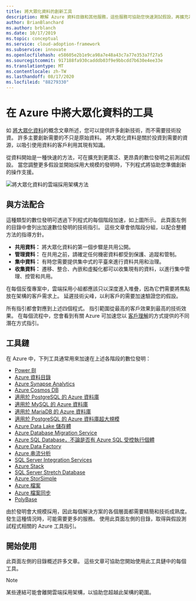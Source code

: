 ```yaml
---
title: 將大眾化資料的創新工具
description: 瞭解 Azure 資料目錄和其他服務，這些服務可協助您快速測試假設，再擴充為更廣泛、成本更高的數位發明。
author: BrianBlanchard
ms.author: brblanch
ms.date: 10/17/2019
ms.topic: conceptual
ms.service: cloud-adoption-framework
ms.subservice: innovate
ms.openlocfilehash: e58605e2b1e9ca98a7e48a43c7a77e353a7f27a5
ms.sourcegitcommit: 917188fa930cadddb03f9e9bbcdd7b630e4ee33e
ms.translationtype: MT
ms.contentlocale: zh-TW
ms.lasthandoff: 08/17/2020
ms.locfileid: "88279330"
---
```

# <a name="tools-to-democratize-data-in-azure"></a>在 Azure 中將大眾化資料的工具

如 [將大眾化資料](../considerations/data.md)的概念文章所述，您可以提供許多創新技術，而不需要技術投資。 許多主要創新需要的不只是原始資料。 將大眾化資料是關於投資到需要的資源，以吸引使用資料的客戶利用其現有知識。

從資料開始是一種快速的方法，可在擴充到更廣泛、更昂貴的數位發明之前測試假設。 當您調整更多假設並開始採用大規模的發明時，下列程式將協助您準備創新的操作支援。

![將大眾化資料的雲端採用架構方法](../../_images/innovate/democratize-data.png)

## <a name="alignment-to-the-methodology"></a>與方法配合

這種類型的數位發明可透過下列程式的每個階段加速，如上圖所示。 此頁面左側的目錄中會列出加速數位發明的技術指引。 這些文章會依階段分組，以配合整體方法的指導方針。

- **共用資料：** 將大眾化資料的第一個步驟是共用公開。
- **管理資料：** 在共用之前，請確定任何機密資料都受到保護、追蹤和管制。
- **集中資料：** 有時您需要提供集中式的平臺來進行資料共用和治理。
- **收集資料：** 遷移、整合、內嵌和虛擬化都可以收集現有的資料，以進行集中管理、控管和共用。

在每個反復專案中，雲端採用小組都應該只以深度進入堆疊，因為它們需要將焦點放在架構的客戶需求上。 延遲技術尖峰，以利客戶的需要加速驗證您的假設。

所有指引都會對應到上述四個程式。 指引範圍從最高的客戶效果到最高的技術效果。 在每個流程中，您會看到有關 Azure 可加速您以 [客戶理解](../considerations/build.md)的方式提供的不同潛在方式指引。

## <a name="toolchain"></a>工具鏈

在 Azure 中，下列工具通常用來加速在上述各階段的數位發明：

- [Power BI](/power-bi)
- [Azure 資料目錄](/azure/data-catalog)
- [Azure Synapse Analytics](/azure/synapse-analytics)
- [Azure Cosmos DB](/azure/cosmos-db)
- [適用於 PostgreSQL 的 Azure 資料庫](/azure/postgresql)
- [適用於 MySQL 的 Azure 資料庫](/azure/mysql)
- [適用於 MariaDB 的 Azure 資料庫](/azure/mariadb)
- [適用於 PostgreSQL 的 Azure 資料庫超大規模](/azure/postgresql/concepts-hyperscale-nodes)
- [Azure Data Lake 儲存體](/azure/storage/blobs/data-lake-storage-introduction)
- [Azure Database Migration Service](/azure/dms)
- [Azure SQL Database，不論是否有 Azure SQL 受控執行個體](/azure/sql-database)
- [Azure Data Factory](/azure/data-factory)
- [Azure 串流分析](/azure/stream-analytics)
- [SQL Server Integration Services](/sql/integration-services)
- [Azure Stack](/azure-stack)
- [SQL Server Stretch Database](/sql/sql-server/stretch-database)
- [Azure StorSimple](/azure/storsimple)
- [Azure 檔案](/azure/storage/files)
- [Azure 檔案同步](/azure/storage/files/storage-sync-files-planning)
- [PolyBase](/sql/relational-databases/polybase)

由於發明會大規模採用，因此每個解決方案的各個層面都需要精簡和技術成熟度。 發生這種情況時，可能需要更多的服務。 使用此頁面左側的目錄，取得與假設測試程式相關的 Azure 工具指引。

## <a name="get-started"></a>開始使用

此頁面左側的目錄概述許多文章。 這些文章可協助您開始使用此工具鏈中的每個工具。

> [!NOTE]
> 某些連結可能會離開雲端採用架構，以協助您超越此架構的範圍。